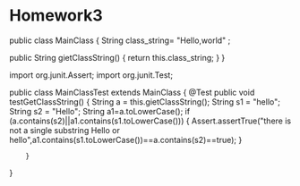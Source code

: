 # Homework3
public class MainClass
{
    String  class_string= "Hello,world" ;

public String gietClassString()
    {
        return this.class_string;
    }
}

import org.junit.Assert;
import org.junit.Test;

public class MainClassTest extends MainClass {
    @Test
    public void testGetClassString() {
        String a = this.gietClassString();
        String s1 = "hello";
        String s2 = "Hello";
        String a1=a.toLowerCase();
        if (a.contains(s2)||a1.contains(s1.toLowerCase()))
        {
            Assert.assertTrue("there is not a single substring Hello or hello",a1.contains(s1.toLowerCase())==a.contains(s2)==true);
        }


        }


}

 
